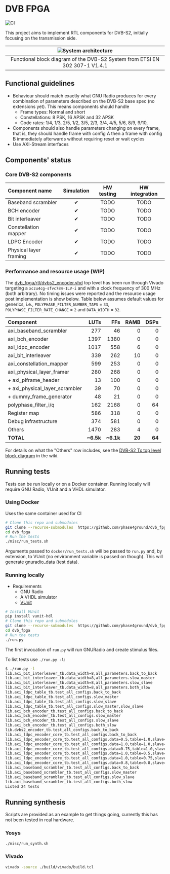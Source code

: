 # DVB FPGA

![CI](https://github.com/phase4ground/dvb_fpga/workflows/Continuous%20integration/badge.svg)

This project aims to implement RTL components for DVB-S2, initially focusing on
the transmission side.

| ![System architecture](misc/system_architecture.png)                        |
| :---:                                                                       |
| Functional block diagram of the DVB-S2 System from ETSI EN 302 307-1 V1.4.1 |

## Functional guidelines

* Behaviour should match exactly what GNU Radio produces for every combination of
  parameters described on the DVB-S2 base spec (no extensions yet). This means
  components should handle
  * Frame types: Normal and short
  * Constellations: 8 PSK, 16 APSK and 32 APSK
  * Code rates: 1/4, 1/3, 2/5, 1/2, 3/5, 2/3, 3/4, 4/5, 5/6, 8/9, 9/10,
* Components should also handle parameters changing on every frame, that is, they
  should handle frame with config A then a frame with config B immediately
  afterwards without requiring reset or wait cycles
* Use AXI-Stream interfaces

## Components' status

<!-- Definitions of each development stage: -->

<!-- * Simulation -->
<!--   * Data must match GNU Radio's output -->
<!--   * **Back to back data:** check no bubbles are inserted -->
<!--   * **Slow reader:** check that AXI backpressure works as expected -->
<!--   * **Slow writer:** check that output data is throttled correctly -->
<!--   * **Slow write and reader:** check AXI handshaking works as expected -->
<!-- * Hardware testing -->
<!--   * Check components is synthesized/implemented as expected by EDA tools -->
<!--   * Check for possible timing issues (too many logic levels, unintended latches, -->
<!--     etc) -->
<!--   [> * Still TBD. Basic idea is to stream data in/out via PCIe or DDR where the host <] -->
<!--   [>   compares the actual and the expected results <] -->
<!--   [> * Might be interesting to have a generic GNU Radio to PCIe bridge so that one <] -->
<!--   [>   could offload create a block diagram on GRC and run parts of it on a real <] -->
<!--   [>   card <] -->
<!-- * Hardware integration -->
<!--   * Same as hardware testing but chaining components together to check it handles -->
<!--     multiple configs as expected -->
<!--   * Check that timing constraints are met when components are used together -->

### Core DVB-S2 components

| Component name         | Simulation | HW testing | HW integration |
| :---                   | :---:      | :--:       | :--:           |
| Baseband scrambler     | ✔          | TODO       | TODO           |
| BCH encoder            | ✔          | TODO       | TODO           |
| Bit interleaver        | ✔          | TODO       | TODO           |
| Constellation mapper   | ✔          | TODO       | TODO           |
| LDPC Encoder           | ✔          | TODO       | TODO           |
| Physical layer framing | ✔          | TODO       | TODO           |

### Performance and resource usage (WIP)

The [dvb_fpga/rtl/dvbs2_encoder.vhd](https://github.com/phase4ground/dvb_fpga/blob/master/rtl/dvbs2_encoder.vhd)
top level has been run through Vivado targeting a `xczu4cg-sfvc784-1LV-i` and
with a clock frequency of 300 MHz (both arbitrary). No timing issues were
reported and the resource usage post implementation is show below. Table below
assumes default values for generics, i.e., `POLYPHASE_FILTER_NUMBER_TAPS` =
`33`, `POLYPHASE_FILTER_RATE_CHANGE` = `2` and `DATA_WIDTH` = `32`.

| Component                      | LUTs      | FFs       | RAMB   | DSPs   |
| :---                           | --:       | --:       | --:    | --:    |
| axi_baseband_scrambler         | 277       | 46        | 0      | 0      |
| axi_bch_encoder                | 1397      | 1380      | 0      | 0      |
| axi_ldpc_encoder               | 1017      | 558       | 6      | 0      |
| axi_bit_interleaver            | 339       | 262       | 10     | 0      |
| axi_constellation_mapper       | 599       | 253       | 0      | 0      |
| axi_physical_layer_framer      | 280       | 268       | 0      | 0      |
| + axi_plframe_header           | 13        | 100       | 0      | 0      |
| + axi_physical_layer_scrambler | 39        | 70        | 0      | 0      |
| + dummy_frame_generator        | 48        | 21        | 0      | 0      |
| polyphase_filter_i/q           | 162       | 2168      | 0      | 64     |
| Register map                   | 586       | 318       | 0      | 0      |
| Debug infrastructure           | 374       | 581       | 0      | 0      |
| Others                         | 1470      | 283       | 4      | 0      |
| **TOTAL**                      | **~6.5k** | **~6.1k** | **20** | **64** |

For details on what the "Others" row includes, see the [DVB-S2 Tx top level block
diagram][wiki] in the wiki.

## Running tests

Tests can be run locally or on a Docker container. Running locally will require
GNU Radio, VUnit and a VHDL simulator.

### Using Docker

Uses the same container used for CI

```sh
# Clone this repo and submodules
git clone --recurse-submodules  https://github.com/phase4ground/dvb_fpga
cd dvb_fpga
# Run the tests
./misc/run_tests.sh
```

Arguments passed to `docker/run_tests.sh` will be passed to `run.py` and, by
extension, to VUnit (no environment variable is passed on though). This will
generate gnuradio_data (test data).

### Running locally

* Requirements
  * GNU Radio
  * A VHDL simulator
  * [VUnit][vunit]

```sh
# Install VUnit
pip install vunit-hdl
# Clone this repo and submodules
git clone --recurse-submodules  https://github.com/phase4ground/dvb_fpga
cd dvb_fpga
# Run the tests
./run.py
```

The first invocation of `run.py` will run GNURadio and create stimulus files.

To list tests use `./run.py -l`:

```sh
$ ./run.py -l
lib.axi_bit_interleaver_tb.data_width=8,all_parameters.back_to_back
lib.axi_bit_interleaver_tb.data_width=8,all_parameters.slow_master
lib.axi_bit_interleaver_tb.data_width=8,all_parameters.slow_slave
lib.axi_bit_interleaver_tb.data_width=8,all_parameters.both_slow
lib.axi_ldpc_table_tb.test_all_configs.back_to_back
lib.axi_ldpc_table_tb.test_all_configs.slow_master
lib.axi_ldpc_table_tb.test_all_configs.slow_slave
lib.axi_ldpc_table_tb.test_all_configs.slow_master,slow_slave
lib.axi_bch_encoder_tb.test_all_configs.back_to_back
lib.axi_bch_encoder_tb.test_all_configs.slow_master
lib.axi_bch_encoder_tb.test_all_configs.slow_slave
lib.axi_bch_encoder_tb.test_all_configs.both_slow
lib.dvbs2_encoder_tb.test_all_configs.back_to_back
lib.axi_ldpc_encoder_core_tb.test_all_configs.back_to_back
lib.axi_ldpc_encoder_core_tb.test_all_configs.data=0.5,table=1.0,slave=1.0
lib.axi_ldpc_encoder_core_tb.test_all_configs.data=1.0,table=1.0,slave=0.5
lib.axi_ldpc_encoder_core_tb.test_all_configs.data=0.75,table=1.0,slave=0.75
lib.axi_ldpc_encoder_core_tb.test_all_configs.data=1.0,table=0.5,slave=1.0
lib.axi_ldpc_encoder_core_tb.test_all_configs.data=1.0,table=0.75,slave=0.75
lib.axi_ldpc_encoder_core_tb.test_all_configs.data=0.8,table=0.8,slave=0.8
lib.axi_baseband_scrambler_tb.test_all_configs.back_to_back
lib.axi_baseband_scrambler_tb.test_all_configs.slow_master
lib.axi_baseband_scrambler_tb.test_all_configs.slow_slave
lib.axi_baseband_scrambler_tb.test_all_configs.both_slow
Listed 24 tests
```

## Running synthesis

Scripts are provided as an example to get things going, currently this has not
been tested in real hardware.

### Yosys

```sh
./misc/run_synth.sh
```

### Vivado

```sh
vivado -source ./build/vivado/build.tcl
```

[vunit]: https://vunit.github.io/
[wiki]: https://github.com/phase4ground/dvb_fpga/wiki#dvb-s2-tx

